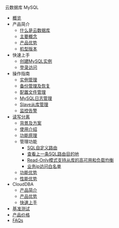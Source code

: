 <div class="sidebar_title icon__udb"> 云数据库 MySQL</div>

* [概览](database/udb-mysql/overview)
* 产品简介
    * [什么是云数据库](database/udb-mysql/product/concepts)
    * [主要概念](database/udb-mysql/product/Terminology)
    * [产品优势](database/udb-mysql/product/superiority)
    * [机型版本](database/udb-mysql/product/version)
* 快速上手
    * [创建MySQL实例](database/udb-mysql/quick/create)
    * [登录访问](database/udb-mysql/quick/login)
* 操作指南
    * [实例管理](database/udb-mysql/guide/instance)
    * [备份管理及恢复](database/udb-mysql/guide/backup)
    * [配置文件管理](database/udb-mysql/guide/config)
    * [MySQL日志管理](database/udb-mysql/guide/log)
    * [Slave从库管理](database/udb-mysql/guide/slave)
    * [监控告警](database/udb-mysql/guide/monitor)
* [读写分离](database/udb-mysql/rwrouter/rwrouter)
    * [背景及方案](database/udb-mysql/rwrouter/scheme)
    * [使用介绍](database/udb-mysql/rwrouter/guide)
    * [功能原理](database/udb-mysql/rwrouter/theory)
    * 管理功能
        * [SQL自定义路由](database/udb-mysql/rwrouter/manage/sql)
        * [查看上一条SQL路由目的地](database/udb-mysql/rwrouter/manage/destination)
        * [Read-Only模式支持从库的高可用和负载均衡](database/udb-mysql/rwrouter/manage/read)
        * [业务ip访问白名单](database/udb-mysql/rwrouter/manage/access)
    * [功能优势](database/udb-mysql/rwrouter/superiority)
    * [性能优势](database/udb-mysql/rwrouter/performance)
* CloudDBA
    * [产品简介](database/udb-mysql/clouddba/product)
    * [产品优势](database/udb-mysql/clouddba/superiority)
    * [快速上手](database/udb-mysql/clouddba/quick)
* [基准测试](database/udb-mysql/test)
* [产品价格](database/udb-mysql/price)
* [FAQs](database/udb-mysql/faqs)
    
    
        
